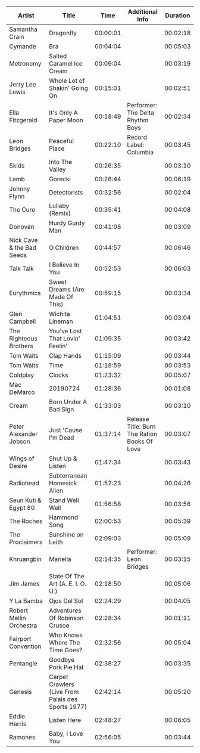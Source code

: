 | Artist                  | Title                                   | Time       | Additional Info                               | Duration   |
|-------------------------|-----------------------------------------|------------|-----------------------------------------------|------------|
| Samantha Crain           | Dragonfly                               | 00:00:01   |                                               | 00:02:18   |
| Cymande                  | Bra                                     | 00:04:04   |                                               | 00:05:03   |
| Metronomy                | Salted Caramel Ice Cream                | 00:09:04   |                                               | 00:03:19   |
| Jerry Lee Lewis          | Whole Lot of Shakin' Going On           | 00:15:01   |                                               | 00:02:51   |
| Ella Fitzgerald          | It's Only A Paper Moon                  | 00:18:49   | Performer: The Delta Rhythm Boys              | 00:02:34   |
| Leon Bridges             | Peaceful Place                          | 00:22:10   | Record Label: Columbia                        | 00:03:45   |
| Skids                    | Into The Valley                         | 00:26:35   |                                               | 00:03:10   |
| Lamb                     | Gorecki                                 | 00:26:44   |                                               | 00:06:19   |
| Johnny Flynn             | Detectorists                            | 00:32:56   |                                               | 00:02:04   |
| The Cure                 | Lullaby (Remix)                         | 00:35:41   |                                               | 00:04:08   |
| Donovan                  | Hurdy Gurdy Man                         | 00:41:08   |                                               | 00:03:09   |
| Nick Cave & the Bad Seeds| O Children                              | 00:44:57   |                                               | 00:06:46   |
| Talk Talk                | I Believe In You                        | 00:52:53   |                                               | 00:06:03   |
| Eurythmics               | Sweet Dreams (Are Made Of This)         | 00:59:15   |                                               | 00:03:34   |
| Glen Campbell            | Wichita Lineman                         | 01:04:51   |                                               | 00:03:04   |
| The Righteous Brothers   | You've Lost That Lovin' Feelin'         | 01:09:35   |                                               | 00:03:42   |
| Tom Waits                | Clap Hands                              | 01:15:09   |                                               | 00:03:44   |
| Tom Waits                | Time                                    | 01:18:59   |                                               | 00:03:53   |
| Coldplay                 | Clocks                                  | 01:23:32   |                                               | 00:05:07   |
| Mac DeMarco              | 20190724                                | 01:28:36   |                                               | 00:01:08   |
| Cream                    | Born Under A Bad Sign                   | 01:33:03   |                                               | 00:03:10   |
| Peter Alexander Jobson   | Just 'Cause I'm Dead                    | 01:37:14   | Release Title: Burn The Ration Books Of Love | 00:03:07   |
| Wings of Desire          | Shut Up & Listen                        | 01:47:34   |                                               | 00:03:43   |
| Radiohead                | Subterranean Homesick Alien             | 01:52:23   |                                               | 00:04:26   |
| Seun Kuti & Egypt 80     | Stand Well Well                         | 01:56:58   |                                               | 00:03:56   |
| The Roches               | Hammond Song                            | 02:00:53   |                                               | 00:05:39   |
| The Proclaimers          | Sunshine on Leith                       | 02:09:03   |                                               | 00:05:09   |
| Khruangbin               | Mariella                                | 02:14:35   | Performer: Leon Bridges                       | 00:03:15   |
| Jim James                | State Of The Art (A. E. I. O. U.)       | 02:18:50   |                                               | 00:05:06   |
| Y La Bamba               | Ojos Del Sol                            | 02:24:29   |                                               | 00:04:05   |
| Robert Mellin Orchestra  | Adventures Of Robinson Crusoe           | 02:28:34   |                                               | 00:01:11   |
| Fairport Convention      | Who Knows Where The Time Goes?          | 02:32:56   |                                               | 00:05:04   |
| Pentangle                | Goodbye Pork Pie Hat                    | 02:38:27   |                                               | 00:03:35   |
| Genesis                  | Carpet Crawlers (Live From Palais des Sports 1977) | 02:42:14   |                                    | 00:05:20   |
| Eddie Harris             | Listen Here                             | 02:48:27   |                                               | 00:06:05   |
| Ramones                  | Baby, I Love You                        | 02:56:05   |                                               | 00:03:44   |